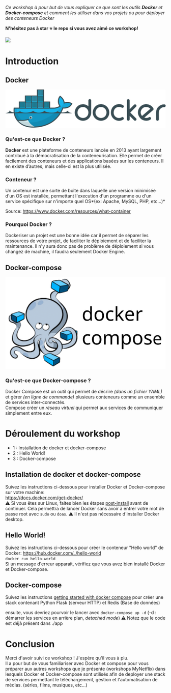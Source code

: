 
*Ce workshop à pour but de vous expliquer ce que sont les outils **Docker** et **Docker-compose** et comment les utiliser dans vos projets ou pour déployer des conteneurs Docker*

**N'hésitez pas à star ⭐ le repo si vous avez aimé ce workshop!**

![](https://img.shields.io/github/stars/ajnart/workshop-docker?label=%E2%AD%90&style=for-the-badge?branch=master&kill_cache=1")

# Introduction
## Docker
![](assets/docker_logo.svg)

### Qu'est-ce que Docker ?

**Docker** est une plateforme de conteneurs lancée en 2013 ayant largement contribué à la démocratisation de la conteneurisation. Elle permet de créer facilement des conteneurs et des applications basées sur les conteneurs. Il en existe d’autres, mais celle-ci est la plus utilisée.

### Conteneur ?
Un contenur est une sorte de boîte dans laquelle une version minimisée d'un OS est installée, permettant l'execution d'un programme ou d'un service spécifique sur n'importe quel OS*(ex: Apache, MySQL, PHP, etc...)*

Source: https://www.docker.com/resources/what-container


### Pourquoi Docker ?
Dockeriser un projet est une bonne idée car il permet de séparer les ressources de votre projet, de faciliter le déploiement et de faciliter la maintenance. Il n'y aura donc pas de problème de déploiement si vous changez de machine, il faudra seulement Docker Engine.

## Docker-compose
![](assets/compose_logo.svg)

### Qu'est-ce que Docker-compose ?
Docker Compose est un outil qui permet de décrire *(dans un fichier YAML)* et gérer *(en ligne de commande)* plusieurs conteneurs comme un ensemble de services inter-connectés.  
Compose créer un *réseau virtuel* qui permet aux services de communiquer simplement entre eux.  

# Déroulement du workshop
- 1 : Installation de docker et docker-compose
- 2 : Hello World!
- 3 : Docker-compose 

## Installation de docker et docker-compose
Suivez les instructions ci-dessous pour installer Docker et Docker-compose sur votre machine:  
https://docs.docker.com/get-docker/  
⚠ Si vous êtes sur Linux, faites bien les étapes [post-install](https://docs.docker.com/engine/install/linux-postinstall/) avant de continuer. Cela permettra de lancer Docker sans avoir à entrer votre mot de passe root avec ``sudo`` ou ``doas``.
⚠ Il n'est pas nécessaire d'installer Docker desktop. 

## Hello World!
Suivez les instructions ci-dessous pour créer le conteneur "Hello world" de Docker: https://hub.docker.com/_/hello-world  
``docker run hello-world``  
Si un message d'erreur apparait, vérifiez que vous avez bien installé Docker et Docker-compose.
## Docker-compose
Suivez les instructions [getting started with docker compose](https://docs.docker.com/compose/gettingstarted/) pour créer une stack contenant Python Flask (serveur HTTP) et Redis (Base de données)

ensuite, vous devriez pourvoir le lancer avec ``docker-compose up -d``
(-d : démarrer les services en arrière plan, *detached mode*)
⚠ Notez que le code est déjà présent dans ./app

# Conclusion
Merci d'avoir suivi ce workshop ! J'espère qu'il vous à plu.  
Il a pour but de vous familiariser avec Docker et compose pour vous préparer aux autres workshops que je présente (workshops MyNetflix) dans lesquels Docker et Docker-compose sont utilisés afin de deployer une stack de services permettant le téléchargement, gestion et l'automatisation de médias. (séries, films, musiques, etc...)
